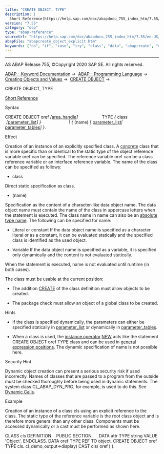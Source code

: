 ```yaml
---
title: "CREATE OBJECT, TYPE"
description: |
  Short Reference(https://help.sap.com/doc/abapdocu_755_index_htm/7.55/en-US/abapcreate_object_shortref.htm) Syntax CREATE OBJECT oref area_handle(https://help.sap.com/doc/abapdocu_755_index_htm/7.55/en-US/abapcreate_object_area_handle.htm) TYPE  class  parameter_list(https://he
version: "7.55"
category: "oop"
type: "abap-reference"
sourceUrl: "https://help.sap.com/doc/abapdocu_755_index_htm/7.55/en-US/abapcreate_object_explicit.htm"
abapFile: "abapcreate_object_explicit.htm"
keywords: ["do", "if", "case", "try", "class", "data", "abapcreate", "object", "explicit"]
---
```


* * *

AS ABAP Release 755, ©Copyright 2020 SAP SE. All rights reserved.

[ABAP - Keyword Documentation](https://help.sap.com/doc/abapdocu_755_index_htm/7.55/en-US/abenabap.htm) →  [ABAP - Programming Language](https://help.sap.com/doc/abapdocu_755_index_htm/7.55/en-US/abenabap_reference.htm) →  [Creating Objects and Values](https://help.sap.com/doc/abapdocu_755_index_htm/7.55/en-US/abencreate_objects.htm) →  [CREATE OBJECT](https://help.sap.com/doc/abapdocu_755_index_htm/7.55/en-US/abapcreate_object.htm) → 

CREATE OBJECT, TYPE

[Short Reference](https://help.sap.com/doc/abapdocu_755_index_htm/7.55/en-US/abapcreate_object_shortref.htm)

Syntax

CREATE OBJECT oref *\[*[area\_handle](https://help.sap.com/doc/abapdocu_755_index_htm/7.55/en-US/abapcreate_object_area_handle.htm)*\]*
                   TYPE *{* class  *\[*[parameter\_list](https://help.sap.com/doc/abapdocu_755_index_htm/7.55/en-US/abapcreate_object_parameters.htm)*\]* *}*
                      *|* *{* (name) *\[* [parameter\_list](https://help.sap.com/doc/abapdocu_755_index_htm/7.55/en-US/abapcreate_object_parameters.htm)*|* [parameter\_tables](https://help.sap.com/doc/abapdocu_755_index_htm/7.55/en-US/abapcreate_object_para_tables.htm)*\]* *}*.

Effect

Creation of an instance of an explicitly specified class. A [concrete](https://help.sap.com/doc/abapdocu_755_index_htm/7.55/en-US/abenconcrete_glosry.htm "Glossary Entry") class that is more specific than or identical to the static type of the object reference variable oref can be specified. The reference variable oref can be a class reference variable or an interface reference variable. The name of the class can be specified as follows:

-   class

Direct static specification as class.

-   (name)

Specification as the content of a character-like data object name. The data object name must contain the name of the class in uppercase letters when the statement is executed. The class name in name can also be an [absolute type name](https://help.sap.com/doc/abapdocu_755_index_htm/7.55/en-US/abenabsolute_typename_glosry.htm "Glossary Entry"). The following can be specified for name:

-   Literal or constant
    If the data object name is specified as a character literal or as a constant, it can be evaluated statically and the specified class is identified as the used object.

-   Variable
    If the data object name is specified as a variable, it is specified only dynamically and the content is not evaluated statically.

When the statement is executed, name is not evaluated until runtime (in both cases).

The class must be usable at the current position:

-   The addition [CREATE](https://help.sap.com/doc/abapdocu_755_index_htm/7.55/en-US/abapclass_options.htm) of the class definition must allow objects to be created.

-   The package check must allow an object of a global class to be created.

Hints

-   If the class is specified dynamically, the parameters can either be specified statically in [parameter\_list](https://help.sap.com/doc/abapdocu_755_index_htm/7.55/en-US/abapcreate_object_parameters.htm) or dynamically in [parameter\_tables](https://help.sap.com/doc/abapdocu_755_index_htm/7.55/en-US/abapcreate_object_para_tables.htm).

-   When a class is used, the [instance operator](https://help.sap.com/doc/abapdocu_755_index_htm/7.55/en-US/abeninstance_operator_glosry.htm "Glossary Entry") [NEW](https://help.sap.com/doc/abapdocu_755_index_htm/7.55/en-US/abenconstructor_expression_new.htm) acts like the statement CREATE OBJECT oref TYPE class and can be used in [general expression positions](https://help.sap.com/doc/abapdocu_755_index_htm/7.55/en-US/abengeneral_expr_position_glosry.htm "Glossary Entry"). The dynamic specification of name is not possible here.

Security Hint

Dynamic object creation can present a serious security risk if used incorrectly. Names of classes that are passed to a program from the outside must be checked thoroughly before being used in dynamic statements. The system class CL\_ABAP\_DYN\_PRG, for example, is used to do this. See [Dynamic Calls](https://help.sap.com/doc/abapdocu_755_index_htm/7.55/en-US/abendyn_call_scrty.htm).

Example

Creation of an instance of a class cls using an explicit reference to the class. The static type of the reference variable is the root class object and is therefore more general than any other class. Components must be accessed dynamically or a cast must be performed as shown here.

CLASS cls DEFINITION.
  PUBLIC SECTION.
    DATA attr TYPE string VALUE 'Object'.
ENDCLASS.
DATA oref TYPE REF TO object.
CREATE OBJECT oref TYPE cls.
cl\_demo\_output=>display( CAST cls( oref ) ).
